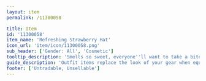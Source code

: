```yaml
---
layout: item
permalink: /11300058

title: Item
id: '11300058'
item_name: 'Refreshing Strawberry Hat'
icon_url: 'item/icon/11300058.png'
sub_header: ['Gender: All', 'Cosmetic']
tooltip_description: 'Smells so sweet, everyone''ll want to take a bite out of your hat!'
guide_description: 'Outfit items replace the look of your gear when equipped.'
footer: ['Untradable, Unsellable']
---
```

